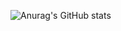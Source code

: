 ![Anurag's GitHub stats](https://github-readme-stats.vercel.app/api?username=mystixxx&show_icons=true&theme=midnight-purple)
